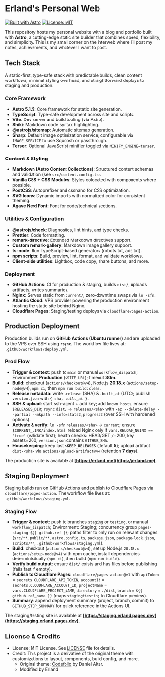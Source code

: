 # Erland's Personal Web

[![Built with Astro](https://astro.badg.es/v2/built-with-astro/tiny.svg)](https://astro.build)
[![License: MIT](https://img.shields.io/badge/License-MIT-yellow.svg)](https://opensource.org/licenses/MIT)

This repository hosts my personal website with a blog and portfolio built with **Astro**, a cutting-edge static site builder that combines speed, flexibility, and simplicity. This is my small corner on the interweb where I’ll post my notes, achievements, and whatever I want to post.

## Tech Stack

A static-first, type-safe stack with predictable builds, clean content workflows, minimal styling overhead, and straightforward deploys to staging and production.

### Core Framework

- **Astro 5.1.5**: Core framework for static site generation.
- **TypeScript**: Type-safe development across site and scripts.
- **Vite**: Dev server and build tooling (via Astro).
- **Shiki**: Markdown code syntax highlighting.
- **@astrojs/sitemap**: Automatic sitemap generation.
- **Sharp**: Default image optimization service; configurable via `IMAGE_SERVICE` to use Squoosh or passthrough.
- **Terser**: Optional JavaScript minifier toggled via `MINIFY_ENGINE=terser`.

### Content & Styling

- **Markdown (Astro Content Collections)**: Structured content schemas and validation (see `src/content.config.ts`).
- **Vanilla CSS + CSS Modules**: Styles colocated with components where possible.
- **PostCSS**: Autoprefixer and cssnano for CSS optimization.
- **SVG Icons**: Dynamic imports with normalized color for consistent theming.
- **Agave Nerd Font**: Font for code/technical sections.

### Utilities & Configuration

- **@astrojs/check**: Diagnostics, lint hints, and type checks.
- **Prettier**: Code formatting.
- **remark-directive**: Extended Markdown directives support.
- **Custom remark-gallery**: Markdown image gallery support.
- **ts-node**: Run TypeScript-based generators (robots.txt, ads.txt).
- **npm scripts**: Build, preview, lint, format, and validate workflows.
- **Client-side utilities**: Lightbox, code copy, share buttons, and more.

### Deployment

- **GitHub Actions**: CI for production & staging, builds `dist/`, uploads artifacts, writes summaries.
- **Nginx**: Serves static from `current/`, zero‑downtime swaps via `ln -sfn`.
- **Atlantic Cloud**: VPS provider powering the production environment hosting the static site behind Nginx.
- **Cloudflare Pages**: Staging/testing deploys via `cloudflare/pages-action`.

## Production Deployment

Production builds run on **GitHub Actions (Ubuntu runner)** and are uploaded to the VPS over SSH using **`rsync`**. The workflow file lives at: `.github/workflows/deploy.yml`.

### Prod Flow

- **Trigger & context**: push to `main` or manual `workflow_dispatch`; Environment **Production** (`$SITE_URL`); timeout **30m**.
- **Build**: checkout (`actions/checkout@v4`), Node.js **20.18.x** (`actions/setup-node@v4`), `npm ci`, then `npm run build:clean`.
- **Release metadata**: write `.release` (SHA) & `.built_at` (UTC); publish `version.json` with `{ sha, built_at }`.
- **SSH & upload**: start ssh-agent + add key; add `known_hosts`; ensure `$RELEASES_DIR`; `rsync` `dist/` → `releases/<sha>` with `-az --delete-delay --partial --mkpath --info=stats2,progress2` (over SSH with hardened options).
- **Activate & verify**: `ln -sfn` `releases/<sha>` → `current`; ensure `$CURRENT_LINK/index.html`; reload Nginx only if `vars.RELOAD_NGINX == 'true'` (validate first); health checks: HEAD/GET `/`=200, key assets=200, `version.json` contains `GITHUB_SHA`.
- **Housekeeping**: keep last **`$KEEP_RELEASES`** (default **5**); upload artifact `dist-<sha>` via `actions/upload-artifact@v4` (retention **7 days**).

The production site is available at **[https://erland.me](https://erland.me)**.

## Staging Deployment

Staging builds run on GitHub Actions and publish to Cloudflare Pages via `cloudflare/pages-action`. The workflow file lives at: `.github/workflows/staging.yml`.

### Staging Flow

- **Trigger & context**: push to branches `staging` or `testing`, or manual `workflow_dispatch`; Environment: Staging; concurrency group `pages-staging-${{ github.ref }}`; paths filter to only run on relevant changes (`src/**`, `public/**`, `astro.config.ts`, `package.json`, `package-lock.json`, `scripts/**`, `.github/workflows/staging.yml`).
- **Build**: checkout (`actions/checkout@v4`), set up Node.js `20.18.x` (`actions/setup-node@v4`) with npm cache, install dependencies deterministically (`npm ci`), then build (`npm run build`).
- **Verify build output**: ensure `dist/` exists and has files before publishing (fails fast if empty).
- **Publish to Cloudflare Pages**: `cloudflare/pages-action@v1` with `apiToken` = `secrets.CLOUDFLARE_API_TOKEN`, `accountId` = `secrets.CLOUDFLARE_ACCOUNT_ID`, `projectName` = `vars.CLOUDFLARE_PROJECT_NAME`, `directory` = `./dist`, `branch` = `${{ github.ref_name }}` (maps `staging`/`testing` to Cloudflare preview).
- **Summary**: append deployment summary (project, branch, commit) to `GITHUB_STEP_SUMMARY` for quick reference in the Actions UI.

The staging/testing site is available at **[https://staging.erland.pages.dev](https://staging.erland.pages.dev)**.

## License & Credits

- License: MIT License. See [LICENSE](./LICENSE) file for details.
- Credit: This project is a derivative of the original theme with customizations to layout, components, build config, and more.
  - Original theme: [Codefolio](https://github.com/danielunited/codefolio) by Daniel Alter.
  - Modified by Erland
